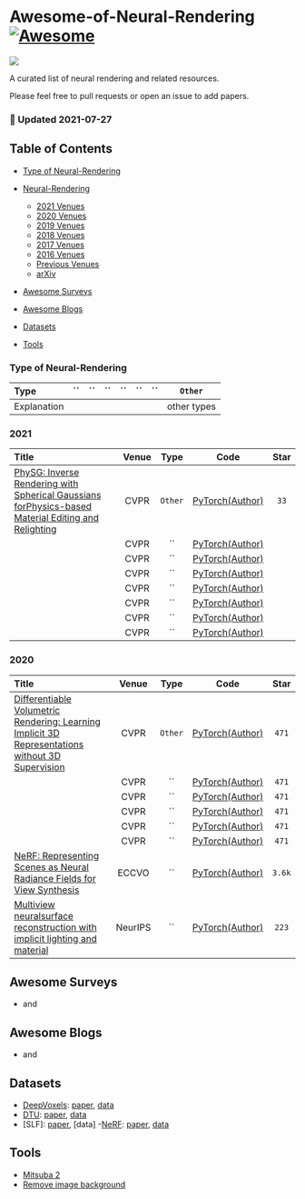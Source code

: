 # Awesome-of-Neural-Rendering [![Awesome](https://cdn.rawgit.com/sindresorhus/awesome/d7305f38d29fed78fa85652e3a63e154dd8e8829/media/badge.svg)](https://github.com/sindresorhus/awesome)

![](https://img.shields.io/badge/Number-60-green)

A curated list of neural rendering and related resources.

Please feel free to pull requests or open an issue to add papers.


### :high_brightness: Updated 2021-07-27


## Table of Contents

- [Type of Neural-Rendering](#type-of-neural-rendering)

- [Neural-Rendering](#Neural-Rendering)
  - [2021 Venues](#2021)
  - [2020 Venues](#2020)
  - [2019 Venues](#2019)
  - [2018 Venues](#2018)
  - [2017 Venues](#2017)
  - [2016 Venues](#2016)
  - [Previous Venues](#2010-2014)
  - [arXiv](#arxiv)
 
- [Awesome Surveys](#awesome-surveys)

- [Awesome Blogs](#awesome-blogs)

- [Datasets](#datasets)

- [Tools](#tools)



### Type of Neural-Rendering

| Type        | ``          | ``           | ``                   | ``                 | ``                  | ``              | `Other`     |
|:----------- |:-------------:|:--------------:|:----------------------: |:---------------------:|:----------------------:|:-----------------:|:-----------:|
| Explanation |  |  |  |  |  |  | other types |



### 2021

| Title    | Venue    | Type     | Code     | Star     |
|:-------- |:--------:|:--------:|:--------:|:--------:|
| [PhySG: Inverse Rendering with Spherical Gaussians forPhysics-based Material Editing and Relighting](https://arxiv.org/pdf/2104.00674.pdf) | CVPR | `Other` | [PyTorch(Author)](https://github.com/Kai-46/PhySG)   |  `33`  |
| []() | CVPR | ``     | [PyTorch(Author)]()   |
| []() | CVPR | ``     | [PyTorch(Author)]()   |
| []() | CVPR | ``     | [PyTorch(Author)]()   |
| []() | CVPR | ``     | [PyTorch(Author)]()   |
| []() | CVPR | ``     | [PyTorch(Author)]()   |
| []() | CVPR | ``     | [PyTorch(Author)]()   |
| []() | CVPR | ``     | [PyTorch(Author)]()   |




### 2020

| Title    | Venue    | Type     | Code     | Star     |
|:-------- |:--------:|:--------:|:--------:|:--------:|
| [Differentiable Volumetric Rendering: Learning Implicit 3D Representations without 3D Supervision](https://arxiv.org/pdf/1912.07372.pdf) | CVPR | `Other` | [PyTorch(Author)](https://github.com/autonomousvision/differentiable_volumetric_rendering)   |  `471`  |
| []() | CVPR | ``     | [PyTorch(Author)]()   |  `471`  |
| []() | CVPR | ``     | [PyTorch(Author)]()   |  `471`  |
| []() | CVPR | ``     | [PyTorch(Author)]()   |  `471`  |
| []() | CVPR | ``     | [PyTorch(Author)]()   |  `471`  |
| []() | CVPR | ``     | [PyTorch(Author)]()   |  `471`  |
| [NeRF: Representing Scenes as Neural Radiance Fields for View Synthesis](https://arxiv.org/pdf/2003.08934.pdf) | ECCVO | ``     | [PyTorch(Author)](https://github.com/bmild/nerf)   |  `3.6k`  |
| [Multiview neuralsurface reconstruction with implicit lighting and material](https://arxiv.org/pdf/2003.09852.pdf) | NeurIPS | ``     | [PyTorch(Author)](https://github.com/lioryariv/idr)   |  `223`  |



## Awesome Surveys
- []() and []()



## Awesome Blogs
- []() and []()



## Datasets
- [DeepVoxels](https://github.com/vsitzmann/deepvoxels): [paper](https://arxiv.org/pdf/1812.01024.pdf), [data](https://drive.google.com/drive/folders/1ScsRlnzy9Bd_n-xw83SP-0t548v63mPH)
- [DTU](): [paper](https://roboimagedata2.compute.dtu.dk/data/text/multiViewCVPR2014.pdf), [data](http://roboimagedata.compute.dtu.dk/?page_id=36)
- [SLF]: [paper](https://cseweb.ucsd.edu/~ravir/6160/papers/p287-wood.pdf), [data]
-[NeRF](https://github.com/bmild/nerf): [paper](https://arxiv.org/pdf/2003.08934.pdf), [data](https://drive.google.com/drive/folders/128yBriW1IG_3NJ5Rp7APSTZsJqdJdfc1)



## Tools
- [Mitsuba 2](http://www.mitsuba-renderer.org/)
- [Remove image background](https://www.remove.bg/zh)
